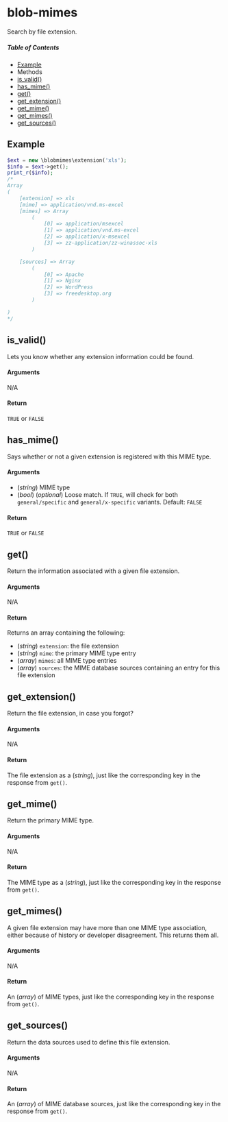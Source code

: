 # blob-mimes

Search by file extension.



##### Table of Contents

 * [Example](#example)
 * Methods
  * [is_valid()](#is_valid)
  * [has_mime()](#has_extension)
  * [get()](#get)
  * [get_extension()](#get_extension)
  * [get_mime()](#get_mime)
  * [get_mimes()](#get_mimes)
  * [get_sources()](#get_sources)



## Example

```php
$ext = new \blobmimes\extension('xls');
$info = $ext->get();
print_r($info);
/*
Array
(
    [extension] => xls
    [mime] => application/vnd.ms-excel
    [mimes] => Array
        (
            [0] => application/msexcel
            [1] => application/vnd.ms-excel
            [2] => application/x-msexcel
            [3] => zz-application/zz-winassoc-xls
        )

    [sources] => Array
        (
            [0] => Apache
            [1] => Nginx
            [2] => WordPress
            [3] => freedesktop.org
        )

)
*/
```



## is_valid()

Lets you know whether any extension information could be found.

#### Arguments

N/A

#### Return

`TRUE` or `FALSE`



## has_mime()

Says whether or not a given extension is registered with this MIME type.

#### Arguments

 * (*string*) MIME type
 * (*bool*) (*optional*) Loose match. If `TRUE`, will check for both `general/specific` and `general/x-specific` variants. Default: `FALSE`

#### Return

`TRUE` or `FALSE`



## get()

Return the information associated with a given file extension.

#### Arguments

N/A

#### Return

Returns an array containing the following:

 * (*string*) `extension`: the file extension
 * (*string*) `mime`: the primary MIME type entry
 * (*array*) `mimes`: all MIME type entries
 * (*array*) `sources`: the MIME database sources containing an entry for this file extension



## get_extension()

Return the file extension, in case you forgot?

#### Arguments

N/A

#### Return

The file extension as a (*string*), just like the corresponding key in the response from `get()`.



## get_mime()

Return the primary MIME type.

#### Arguments

N/A

#### Return

The MIME type as a (*string*), just like the corresponding key in the response from `get()`.



## get_mimes()

A given file extension may have more than one MIME type association, either because of history or developer disagreement. This returns them all.

#### Arguments

N/A

#### Return

An (*array*) of MIME types, just like the corresponding key in the response from `get()`.



## get_sources()

Return the data sources used to define this file extension.

#### Arguments

N/A

#### Return

An (*array*) of MIME database sources, just like the corresponding key in the response from `get()`.